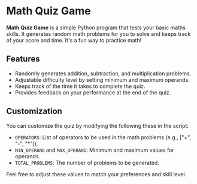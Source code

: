 # Math Quiz Game

**Math Quiz Game** is a simple Python program that tests your basic maths skills. It generates random math problems for you to solve and keeps track of your score and time. It's a fun way to practice math!

## Features

- Randomly generates addition, subtraction, and multiplication problems.
- Adjustable difficulty level by setting minimum and maximum operands.
- Keeps track of the time it takes to complete the quiz.
- Provides feedback on your performance at the end of the quiz.


## Customization

You can customize the quiz by modifying the following these in the script:

- `OPERATORS`: List of operators to be used in the math problems (e.g., ["+", "-", "*"]).
- `MIN_OPERAND` and `MAX_OPERAND`: Minimum and maximum values for operands.
- `TOTAL_PROBLEMS`: The number of problems to be generated.

Feel free to adjust these values to match your preferences and skill level.
